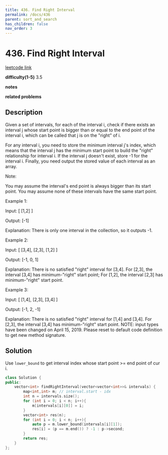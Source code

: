 ```yaml
---
title: 436. Find Right Interval
permalink: /docs/436
parent: sort_and_search
has_children: false
nav_order: 3
---
```

# 436. Find Right Interval
[leetcode link](https://leetcode.com/problems/find-right-interval/)

**difficulty(1-5)** 
3.5

**notes**   

**related problems**


## Description
Given a set of intervals, for each of the interval i, check if there exists an interval j whose start point is bigger than or equal to the end point of the interval i, which can be called that j is on the "right" of i.

For any interval i, you need to store the minimum interval j's index, which means that the interval j has the minimum start point to build the "right" relationship for interval i. If the interval j doesn't exist, store -1 for the interval i. Finally, you need output the stored value of each interval as an array.

Note:

You may assume the interval's end point is always bigger than its start point.
You may assume none of these intervals have the same start point.
 

Example 1:

Input: [ [1,2] ]

Output: [-1]

Explanation: There is only one interval in the collection, so it outputs -1.
 

Example 2:

Input: [ [3,4], [2,3], [1,2] ]

Output: [-1, 0, 1]

Explanation: There is no satisfied "right" interval for [3,4].
For [2,3], the interval [3,4] has minimum-"right" start point;
For [1,2], the interval [2,3] has minimum-"right" start point.
 

Example 3:

Input: [ [1,4], [2,3], [3,4] ]

Output: [-1, 2, -1]

Explanation: There is no satisfied "right" interval for [1,4] and [3,4].
For [2,3], the interval [3,4] has minimum-"right" start point.
NOTE: input types have been changed on April 15, 2019. Please reset to default code definition to get new method signature.

## Solution
Use `lower_bound` to get interval index whose start point >= end point of cur i.
```c++
class Solution {
public:
    vector<int> findRightInterval(vector<vector<int>>& intervals) {
        map<int,int> m; // interval.start - idx
        int n = intervals.size();
        for (int i = 0; i < n; i++){
            m[intervals[i][0]] = i;
        }
        vector<int> res(n);
        for (int i = 0; i < n; i++){
            auto p = m.lower_bound(intervals[i][1]);
            res[i] = (p == m.end()) ? -1 : p->second;
        }
        return res;
    }
};
```


<!-- 
Default label
{: .label }

Blue label
{: .label .label-blue }

Stable
{: .label .label-green }

New release
{: .label .label-purple }

Coming soon
{: .label .label-yellow }

Deprecated
{: .label .label-red } -->
